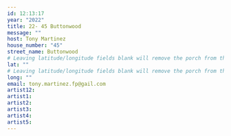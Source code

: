 ```yaml
---
id: 12:13:17
year: "2022"
title: 22- 45 Buttonwood
message: ""
host: Tony Martinez
house_number: "45"
street_name: Buttonwood
# Leaving latitude/longitude fields blank will remove the porch from the Porchfest map.
lat: ""
# Leaving latitude/longitude fields blank will remove the porch from the Porchfest map.
long: ""
email: tony.martinez.fp@gail.com
artist12:
artist1:
artist2:
artist3:
artist4:
artist5: 
---
```

